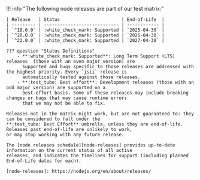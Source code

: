 !!! info "The following node releases are part of our test matrix:"

    | Release   | Status                       | End-of-Life  |
    | --------- | ---------------------------- | ------------ |
    | `^18.0.0` | :white_check_mark: Supported | `2025-04-30` |
    | `^20.0.0` | :white_check_mark: Supported | `2026-04-30` |
    | `^22.0.0` | :white_check_mark: Supported | `2027-04-30` |

    ??? question "Status Definitions"
        - **:white_check_mark: Supported**: Long Term Support (LTS) releases  (those with an even major version) are
          supported and bugs specific to those releases are addressed with the highest priority. Every `jsii` release is
          automatically tested against those releases.
        - **:test_tube: Best effort**: Development releases (those with an odd major version) are supported on a
          best-effort basis. Some of these releases may include breaking changes or bugs that may cause runtime errors
          that we may not be able to fix.

    Releases not in the matrix might work, but are not guaranteed to: they can be considered to fall under the
    **:test_tube: Best Effort** umbrella, unless they are end-of-life. Releases past end-of-life are unlikely to work,
    or may stop working with any future release.

    The [node releases schedule][node-releases] provides up-to-date information on the current status of all active
    releases, and indicates the timelines for support (including planned End-of-Life dates for each).

    [node-releases]: https://nodejs.org/en/about/releases/


